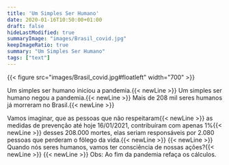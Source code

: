 ```yaml
---
title: 'Um Simples Ser Humano'
date: 2020-01-16T10:50:00+01:00
draft: false
hideLastModified: true
summaryImage: "images/Brasil_covid.jpg"
keepImageRatio: true
summary: "Um Simples Ser Humano"
tags: ["text"]
---
```


{{< figure src="images/Brasil_covid.jpg#floatleft" width="700" >}}

Um simples ser humano iniciou a pandemia.{{< newLine >}}
Um simples ser humano negou a pandemia.{{< newLine >}}
Mais de 208 mil seres humanos já morreram no Brasil.{{< newLine >}}

Vamos imaginar, que as pessoas que não respeitaram{{< newLine >}}
as medidas de prevenção até hoje 16/01/2021, contribuíram com apenas 1%{{< newLine >}}
desses 208.000 mortes, elas seriam responsáveis por 2.080 pessoas que perderam o fôlego da vida.{{< newLine >}}
{{< newLine >}}
Quando nós seres humanos, vamos ter consciência de nossas ações?{{< newLine >}}
{{< newLine >}}
Obs: Ao fim da pandemia refaça os cálculos.
